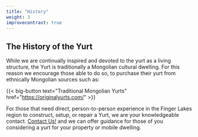 ```yaml
---
title: "History"
weight: 3
improvecontrast: true
---
```


## The History of the Yurt

While we are continually inspired and devoted to the yurt as a living structure, the Yurt is traditionally a Mongolian cultural dwelling. For this reason we encourage those able to do so, to purchase their yurt from ethnically Mongolian sources such as:

{{< big-button text="Traditional Mongolian Yurts" href="https://originalyurts.com/" >}}

For those that need direct, person-to-person experience in the Finger Lakes region to construct, setup, or repair a Yurt, we are your knowledgeable contact. [Contact Us!](mailto:segg@tuta.io) and we can offer guidance for those of you considering a yurt for your property or mobile dwelling.  
